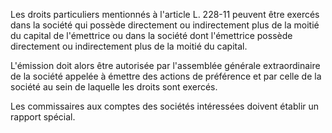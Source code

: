 Les droits particuliers mentionnés à l'article L. 228-11 peuvent être exercés dans la société qui possède directement ou indirectement plus de la moitié du capital de l'émettrice ou dans la société dont l'émettrice possède directement ou indirectement plus de la moitié du capital.

L'émission doit alors être autorisée par l'assemblée générale extraordinaire de la société appelée à émettre des actions de préférence et par celle de la société au sein de laquelle les droits sont exercés.

Les commissaires aux comptes des sociétés intéressées doivent établir un rapport spécial.
